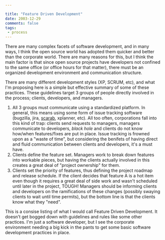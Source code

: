 ```yaml
---

title: "Feature Driven Development"
date: 2003-12-29
comments: false
tags:
 - process
---
```


There are many complex facets of software development, and in many ways, I think the open source world has adopted them quicker and better than the corporate world. There are many reasons for this, but I think the main factor is that since open source projects have developers not confined to the same office (or office hours for that matter), there must be an organized development environment and communication structure.



There are many different development styles (XP, SCRUM, etc), and what I'm proposing here is a simple but effective summary of some of these practices. These guidelines target 3 groups of people directly involved in the process; clients, developers, and managers.



  1. All 3 groups must communicate using a standardized platform. In general, this means using some form of issue tracking software (bugzilla, jira, [scarab](http://scarab.tigris.org), xplanner, etc). All too often, corporations fall into this kind of trap: clients send requests to managers, managers communicate to developers, *black hole* and clients do not know how/when features/fixes are put in place. Issue tracking is frowned upon as a "waste of time", but considering the benifets of having direct and fluid communication between clients and developers, it's a must have.
  2. Clients define the feature set. Managers work to break down features into workable pieces, but having the clients actually involved in this creates a great deal of "project ownership" for them.
  3. Clients set the priority of features, thus defining the project roadmap and release schedule. If the client decides that feature A is a hot item even though it requires a great deal of side work and wasn't scheduled until later in the project, TOUGH! Managers should be informing clients and developers on the ramifications of these changes (possibly swaying clients to wait until time permits), but the bottom line is that the clients know what they "need".



This is a consise listing of what I would call Feature Driven Development. It doesn't get bogged down with guidelines and rules like some other practices. I'm just a software developer, but I see the corporate environment needing a big kick in the pants to get some basic software development practices in place.

